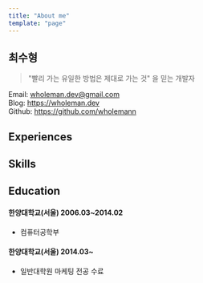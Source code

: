 ```yaml
---
title: "About me"
template: "page"
---
```


## 최수형

> "빨리 가는 유일한 방법은 제대로 가는 것" 을 믿는 개발자

Email: wholeman.dev@gmail.com  
Blog: https://wholeman.dev  
Github: https://github.com/wholemann

## Experiences
## Skills
## Education
#### 한양대학교(서울) 2006.03~2014.02
  - 컴퓨터공학부

#### 한양대학교(서울) 2014.03~
  - 일반대학원 마케팅 전공 수료